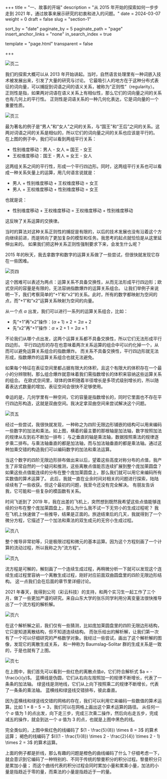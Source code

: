 +++
title = "一、故事的开端"
description = "从 2015 年开始的探索如何一步步走到 2021 年，通过故事来展示研究的初衷和进入的问题。"
date = 2024-03-07
weight = 0
draft = false
slug = "section-1"

sort_by = "date"
paginate_by = 5
paginate_path = "page"
insert_anchor_links = "none"
in_search_index = true

template = "page.html"
transparent = false

+++

![页二](/curiosity/invitation/002.jpeg)

我们的探索大概可以从 2013 年开始讲起。当时，自然语言处理里有一种词嵌入技术被发展出来，引发了大量的研究与讨论。
它最吸引人的地方在于这种分布式表征的词向量，可以捕捉到词语之间的语义关系，被称为“正则性”（regularity）。
正则性是指，如果两对词语在语义关系上有相似性，那么它们的词向量之间的关系也有几何上的平行性。
正则性是词语关系的一种几何化表达，它是词向量的一个重要性质。

![页三](/curiosity/invitation/003.jpeg)

最为著名的例子是“男人”和“女人”之间的关系，与“国王”和“王后”之间的关系。这两对词语之间的关系是相似的，所以它们的词向量之间的关系也应该是平行的。
在上图的例子中，我们可以看到两组平行关系：

* 性别维度移动：男人 - 女人 ≈ 国王 - 女王
* 王权维度移动：国王 - 男人 ≈ 女王 - 女人

这两组关系之间的平行性，形成一个平行四边形。同时，这两组平行关系也可以看成一种关系矢量上的运算，用几何语言说就是：

* 男人 + 性别维度移动 + 王权维度移动 = 女王
* 男人 + 王权维度移动 + 性别维度移动 = 女王

也就是说：

* 性别维度移动 + 王权维度移动 = 王权维度移动 + 性别维度移动

这反映了关系运算的交换律。

当时的算法对这种关系正则性的捕捉是有限的，以后的技术发展也没有沿着这个方向继续前进，而是转向了更加复杂的模型和任务。我思考的起点就恰恰是从这里延伸出来的。
如果我们把这种关系正则性强制要求下来，会发生什么呢？

2015 年的秋天，我去拿数字和数字的运算关系做了一些尝试，但很快就发现它存在一些困难。

![页四](/curiosity/invitation/004.jpeg)

这个困难可以表述为两点：运算关系不具备交换性，从而无法形成平行四边形；欧式空间的容量是有限的，无法容纳指数爆炸的运算关系组合。
让我们举例子来说明一下，我们考察简单的“+1”和“x2”的关系。此时，所有的数字都映射为空间的点，而“+1”和“x2”运算关系映射为空间的向量。

从一个点 $\alpha$ 出发，我们可以进行一系列的运算关系组合，比如：
* 先“+1”再“x2”操作：$(\alpha +1) \times 2 = 2 \alpha + 2$
* 先“x2”再“+1”操作：$\alpha \times 2 + 1 = 2 \alpha + 1$

不论我们从哪个点出发，这两个运算关系都不具备交换性，所以它们无法形成平行四边形。
平行四边形的存在也意味着两次关系运算的组合中可以约化掉一个，从而可以避免运算关系组合的指数爆炸。
而关系不具备交换性，平行四边形就无法形成，指数爆炸的运算关系组合也就无法避免。

如果每个特征在表征空间里都占据有限大的体积，且这个有限大的体积存在一个最小的分辨限制，那么组合爆炸就意味着我们需指数增长的体积来容纳这些运算关系的组合。
在欧式空间里，球体的体积随着半径增长是多项式级别增长的，所以随着表达式数量的增加，表征空间会很快不足够使用。

幸运的是，几何学里有一种空间，它的容量是指数增长的，同时它里面也不存在平行四边形构造，这就是双曲空间。我决定拿双曲空间来尝试解决这个问题。

![页五](/curiosity/invitation/005.jpeg)

经过一些尝试，我很快就发现，一种称之为四阶无限边形铺嵌的结构可以用来编码一些数字的加法和乘法。如上图，横着的最主要的那根轴是加法轴，数字按照加法的规律从左到右不断加一排布；
与之垂直的轴是乘法轴，数据按照乘法的规律逐步乘二排布。与乘法轴垂直的都是加法轴，而与加法轴垂直的都是乘法轴。通过这种加乘交错的构造我们可以编码数字的加法和乘法运算。

当这个数字的四阶无限边形排布做出来以后，望着这些高度对称分布的点值，我产生了非常自然的一个疑问和推测，这些离散点值能否连续扩展到整个庞加莱圆盘？
如果这些点值能连续的分布在整个庞加莱圆盘上，那么我们就可以用它来编码所有实数值的算术运算了。
此后，我就一直在业余时间对相关的问题进行探索，陆陆续续有了一些收获。但这个最初的问题，我至今还没有完全解决。
有朋友告诉我，它可能和一些复杂的模函数有关系。

时间飞逝到了 2019 年，我在出差的飞机上，突然想到既然我希望这些点值能够连续的分布在整个庞加莱圆盘上，那么为什么我不试一下无穷小的生成过程呢？
我在飞机上快速做了一些推导，结果是正面的。旅途结束后的几天，我就得到了一个微分方程，它描述了一个加法和乘法的双生成元的无穷小生成过程。

![页八](/curiosity/invitation/008.jpeg)

整个推导非常初等，只是极限过程和微元的基本运算。因为这个方程刻画了一个计算的流动过程，所以我称之为“流方程”。

![页九](/curiosity/invitation/009.jpeg)

流方程是可解的，解刻画了一个连续生成过程，再稍微分析一下就可以发现这个连续生成过程里容纳一个离散生成过程，刚好对应前面双曲圆盘里的四阶无限边形结构。
这一点我们会在后面的章节里详细讨论。

2021 年春天，我得到公司（彩云科技）的支持，和两个实习生一起工作了三个月，做了一些更加严谨的研究。来自山东大学的张乐同学利用分离变量法很快推导出了一个流方程的解析解。

![页六](/curiosity/invitation/006.jpeg)

在这个解析解之前，我们仅有一些猜测，比如庞加莱圆盘里的四阶无限边形结构，它只是知道离散结构，但不知道连续结构。
而张乐给出的解析解，让我们第一次有了一个可以仔细研究的严格数学对象。我经过一些尝试，画出了这个解析解的图像，发现它的离散生成关系，
和一种称为 Baumslag–Solitar 群的生成关系是一致的，于是也就有了上图。

![页七](/curiosity/invitation/007.jpeg)

在上图中，我们首先可以看到一些红色的离散点值$a$，它们符合解析式 $a = -\frac{x}{y}$。
蓝横线是伪圆，它们从右向左按照加一的规律不断增长，代表了一条条的加法轴。 绿竖线是测地线，它们从上向下按照乘二的规律不断增长，代表了一条条的乘法轴。
蓝横线和绿竖线交错排布，彼此垂直。

因为蓝横线和绿竖线交错的网格的存在，我们可以利用它来编码一些数值的算术运算。比如 $1 \times 8 - 5 = 3$，我们可以在网格上画出这个算术运算的路径。
从任何一个 $a$ 值为 $1$ 的点出发，向下走三步，完成三次乘二操作，然后向右走五步，完成减五的操作，就会到达一个 $a$ 值为 $3$ 的点，也就是上图中黑色的线。

完全类似的，上图中紫红色的线编码了 $(1 - \frac{5}{8}) \times 8 = 3$ 的算术运算；
褐色的线编码了 $(((1 - \frac{1}{8}) \times 2 - \frac{2}{4}) \times 2 - 1) \times 2 = 3$ 的算术运算。

上面的例子都是折线，那么有趣的问题是橙色的曲线编码了什么？仔细考虑一下，就会意识到它编码了一种特别的、不同于传统的黎曼积分的积分过程。黎曼积分只是累加小量；
而这个曲线代表的积分过程会同时累加小量和累乘小量，加法的小量是指趋近于零的量，而乘法的小量是指趋近于一的量。
